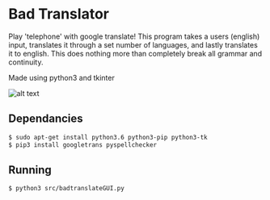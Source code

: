 # Bad Translator
Play 'telephone' with google translate! This program takes a users (english) input,
translates it through a set number of languages, and lastly translates it to english.
This does nothing more than completely break all grammar and continuity.

Made using python3 and tkinter

![alt text](https://github.com/cjstahoviak/Bad-Translator/blob/master/image.jpg?raw=true)


## Dependancies

```bash
$ sudo apt-get install python3.6 python3-pip python3-tk
$ pip3 install googletrans pyspellchecker
```
## Running
```bash
$ python3 src/badtranslateGUI.py
```
